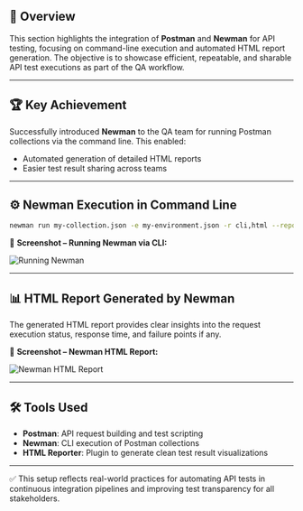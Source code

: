 
## 📘 Overview

This section highlights the integration of **Postman** and **Newman** for API testing, focusing on command-line execution and automated HTML report generation. The objective is to showcase efficient, repeatable, and sharable API test executions as part of the QA workflow.

---

## 🏆 Key Achievement

Successfully introduced **Newman** to the QA team for running Postman collections via the command line. This enabled:
- Automated generation of detailed HTML reports
- Easier test result sharing across teams

---

## ⚙️ Newman Execution in Command Line

```bash
newman run my-collection.json -e my-environment.json -r cli,html --reporter-html-export report.html
```

📸 **Screenshot – Running Newman via CLI:**

![Running Newman](https://github.com/user-attachments/assets/9defb6f9-cbb8-449f-ab43-4501daca5236)

---

## 📊 HTML Report Generated by Newman

The generated HTML report provides clear insights into the request execution status, response time, and failure points if any.

📸 **Screenshot – Newman HTML Report:**

![Newman HTML Report](https://github.com/user-attachments/assets/a474992c-94c2-4d70-9f8a-63761c97bee3)



---

## 🛠️ Tools Used
- **Postman**: API request building and test scripting
- **Newman**: CLI execution of Postman collections
- **HTML Reporter**: Plugin to generate clean test result visualizations

---

✅ This setup reflects real-world practices for automating API tests in continuous integration pipelines and improving test transparency for all stakeholders.
